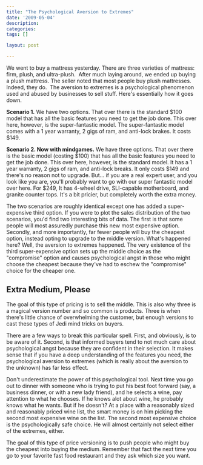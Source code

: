 ```yaml
---
title: "The Psychological Aversion to Extremes"
date: '2009-05-04'
description:
categories:
tags: []

layout: post

---
```

We went to buy a mattress yesterday. There are three varieties of mattress: firm, plush, and ultra-plush.  After much laying around, we ended up buying a plush mattress. The seller noted that most people buy plush mattresses. Indeed, they do.  The aversion to extremes is a psychological phenomenon used and abused by businesses to sell stuff. Here's essentially how it goes down.

**Scenario 1.** We have two options. That over there is the standard $100 model that has all the basic features you need to get the job done. This over here, however, is the super-fantastic model. The super-fantastic model comes with a 1 year warranty, 2 gigs of ram, and anti-lock brakes. It costs $149.

**Scenario 2. Now with mindgames.** We have three options. That over there is the basic model (costing $100) that has all the basic features you need to get the job done. This over here, however, is the standard model. It has a 1 year warranty, 2 gigs of ram, and anti-lock breaks. It only costs $149 and there's no reason not to upgrade. But... if you are a real expert user, and you look like you are, you'll probably want to go with our super fantastic model over here. For $249, It has 4-wheel drive, SLI-capable motherboard, and granite counter tops. It's a bit pricier, but completely worth the extra money.

The two scenarios are roughly identical except one has added a super-expensive third option. If you were to plot the sales distribution of the two scenarios, you'd find two interesting bits of data. The first is that some people will most assuredly purchase this new most expensive option. Secondly, and more importantly, far fewer people will buy the cheapest option, instead opting to upgrade to the middle version. What's happened here? Well, the aversion to extremes happened. The very existence of the third super-expensive option sets up the middle choice as the "compromise" option and causes psychological angst in those who might choose the cheapest because they've had to eschew the "compromise" choice for the cheaper one.

## Extra Medium, Please
The goal of this type of pricing is to sell the middle. This is also why three is a magical version number and so common is products. Three is when there's little chance of overwhelming the customer, but enough versions to cast these types of Jedi mind tricks on buyers.

There are a few ways to break this particular spell. First, and obviously, is to be aware of it. Second, is that informed buyers tend to not much care about psychological angst because they are confident in their selection. It makes sense that if you have a deep understanding of the features you need, the psychological aversion to extremes (which is really about the aversion to the unknown) has far less effect.

Don't underestimate the power of this psychological tool. Next time you go out to dinner with someone who is trying to put his best foot forward (say, a business dinner, or with a new lady friend), and he selects a wine, pay attention to what he chooses. If he knows alot about wine, he probably knows what he wants. But if he doesn't? At a place with a reasonably sized and reasonably priced wine list, the smart money is on him picking the second most expensive wine on the list. The second most expensive choice is the psychologically safe choice. He will almost certainly not select either of the extremes, either.

The goal of this type of price versioning is to push people who might buy the cheapest into buying the medium. Remember that fact the next time you go to your favorite fast food restaurant and they ask which size you want.
